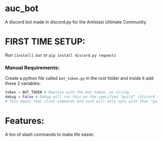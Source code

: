 # auc_bot
A discord bot made in discord.py for the Antistasi Ultimate Community.

# FIRST TIME SETUP:
Run `[install].bat`
or
`pip install discord.py requests`

### Manual Requirements:
Create a python file called `bot_token.py` in the root folder and inside it add these 2 variables:
```py
token = BOT_TOKEN # Replace with the bot token, as string
debug = False # Debug will run this on the specified "guild" (discord server) that is set in config.py
# This means that slash commands and such will only sync with that "guild". Right now it's set to my testing server
```

# Features:
A ton of slash commands to make life easier.

